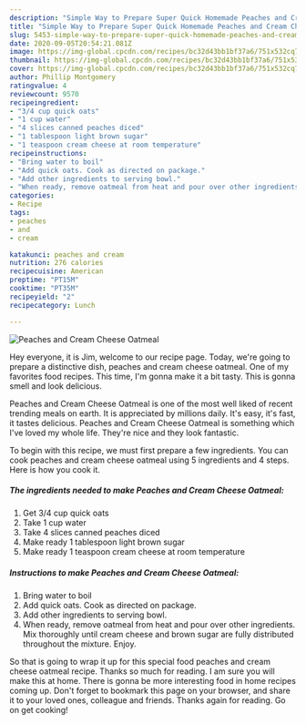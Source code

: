 ```yaml
---
description: "Simple Way to Prepare Super Quick Homemade Peaches and Cream Cheese Oatmeal"
title: "Simple Way to Prepare Super Quick Homemade Peaches and Cream Cheese Oatmeal"
slug: 5453-simple-way-to-prepare-super-quick-homemade-peaches-and-cream-cheese-oatmeal
date: 2020-09-05T20:54:21.081Z
image: https://img-global.cpcdn.com/recipes/bc32d43bb1bf37a6/751x532cq70/peaches-and-cream-cheese-oatmeal-recipe-main-photo.jpg
thumbnail: https://img-global.cpcdn.com/recipes/bc32d43bb1bf37a6/751x532cq70/peaches-and-cream-cheese-oatmeal-recipe-main-photo.jpg
cover: https://img-global.cpcdn.com/recipes/bc32d43bb1bf37a6/751x532cq70/peaches-and-cream-cheese-oatmeal-recipe-main-photo.jpg
author: Phillip Montgomery
ratingvalue: 4
reviewcount: 9570
recipeingredient:
- "3/4 cup quick oats"
- "1 cup water"
- "4 slices canned peaches diced"
- "1 tablespoon light brown sugar"
- "1 teaspoon cream cheese at room temperature"
recipeinstructions:
- "Bring water to boil"
- "Add quick oats. Cook as directed on package."
- "Add other ingredients to serving bowl."
- "When ready, remove oatmeal from heat and pour over other ingredients. Mix thoroughly until cream cheese and brown sugar are fully distributed throughout the mixture. Enjoy."
categories:
- Recipe
tags:
- peaches
- and
- cream

katakunci: peaches and cream 
nutrition: 276 calories
recipecuisine: American
preptime: "PT15M"
cooktime: "PT35M"
recipeyield: "2"
recipecategory: Lunch

---
```



![Peaches and Cream Cheese Oatmeal](https://img-global.cpcdn.com/recipes/bc32d43bb1bf37a6/751x532cq70/peaches-and-cream-cheese-oatmeal-recipe-main-photo.jpg)

Hey everyone, it is Jim, welcome to our recipe page. Today, we're going to prepare a distinctive dish, peaches and cream cheese oatmeal. One of my favorites food recipes. This time, I'm gonna make it a bit tasty. This is gonna smell and look delicious.

Peaches and Cream Cheese Oatmeal is one of the most well liked of recent trending meals on earth. It is appreciated by millions daily. It's easy, it's fast, it tastes delicious. Peaches and Cream Cheese Oatmeal is something which I've loved my whole life. They're nice and they look fantastic.




To begin with this recipe, we must first prepare a few ingredients. You can cook peaches and cream cheese oatmeal using 5 ingredients and 4 steps. Here is how you cook it.

<!--inarticleads1-->

##### The ingredients needed to make Peaches and Cream Cheese Oatmeal:

1. Get 3/4 cup quick oats
1. Take 1 cup water
1. Take 4 slices canned peaches diced
1. Make ready 1 tablespoon light brown sugar
1. Make ready 1 teaspoon cream cheese at room temperature




<!--inarticleads2-->

##### Instructions to make Peaches and Cream Cheese Oatmeal:

1. Bring water to boil
1. Add quick oats. Cook as directed on package.
1. Add other ingredients to serving bowl.
1. When ready, remove oatmeal from heat and pour over other ingredients. Mix thoroughly until cream cheese and brown sugar are fully distributed throughout the mixture. Enjoy.




So that is going to wrap it up for this special food peaches and cream cheese oatmeal recipe. Thanks so much for reading. I am sure you will make this at home. There is gonna be more interesting food in home recipes coming up. Don't forget to bookmark this page on your browser, and share it to your loved ones, colleague and friends. Thanks again for reading. Go on get cooking!
